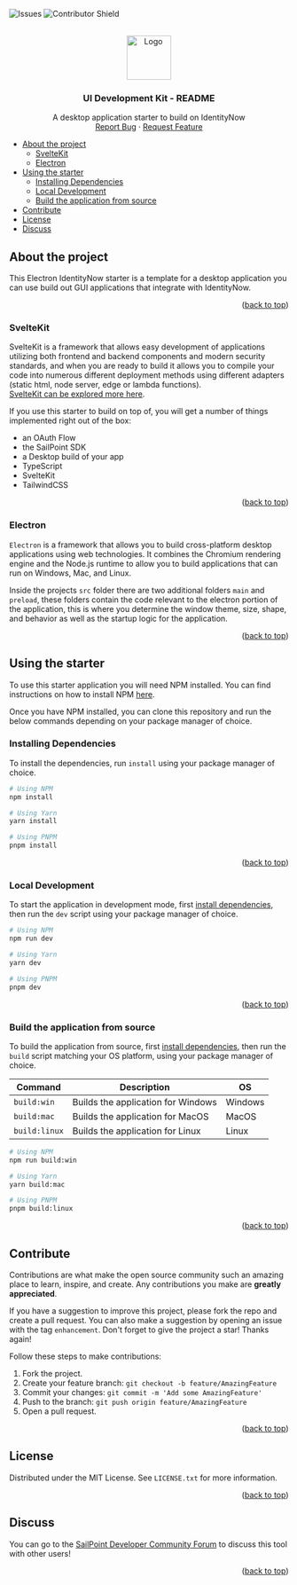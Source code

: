 <a id="readme-top"></a>

<!-- PROJECT SHIELDS -->

![Issues][issues-shield]
![Contributor Shield][contributor-shield]

[issues-shield]:https://img.shields.io/github/issues/sailpoint-oss/electron-identitynow-starter?label=Issues
[contributor-shield]:https://img.shields.io/github/contributors/sailpoint-oss/electron-identitynow-starter?label=Contributors
[product-screenshot]: ./assets/images/electron-identitynow-starter-output.png

<!-- PROJECT LOGO -->
<br />
<div align="center">
  <a href="https://github.com/othneildrew/Best-README-Template">
    <img src="https://avatars.githubusercontent.com/u/63106368?s=200&v=4" alt="Logo" width="80" height="80">
  </a>

  <h3 align="center">UI Development Kit - README</h3>

  <p align="center">
    A desktop application starter to build on IdentityNow
    <br />
    <a href="https://github.com/sailpoint-oss/electron-identitynow-starter/issues/new?assignees=&labels=bug&projects=&template=bug-report.md&title=%5BBUG%5D+Your+Bug+Report+Here">Report Bug</a>
    ·
    <a href="https://github.com/sailpoint-oss/electron-identitynow-starter/issues/new?assignees=&labels=enhancement&projects=&template=feature-request.md&title=%5BFEATURE%5D+Your+Feature+Request+Here+">Request Feature</a>
  </p>
</div>

- [About the project](#about-the-project)
  - [SvelteKit](#sveltekit)
  - [Electron](#electron)
- [Using the starter](#using-the-starter)
  - [Installing Dependencies](#installing-dependencies)
  - [Local Development](#local-development)
  - [Build the application from source](#build-the-application-from-source)
- [Contribute](#contribute)
- [License](#license)
- [Discuss](#discuss)


<!-- ABOUT THE PROJECT -->
## About the project

<!-- <div align="center">
<img src="./assets/images/electron-identitynow-starter-output.png" width="500" height="" style="text-align:center">
</div> -->

This Electron IdentityNow starter is a template for a desktop application you can use build out GUI applications that integrate with IdentityNow.  

<p align="right">(<a href="#readme-top">back to top</a>)</p>

### SvelteKit

SvelteKit is a framework that allows easy development of applications utilizing both frontend and backend components and modern security standards, and when you are ready to build it allows you to compile your code into numerous different deployment methods using different adapters (static html, node server, edge or lambda functions).   
[SvelteKit can be explored more here](https://kit.svelte.dev).

If you use this starter to build on top of, you will get a number of things implemented right out of the box:  

- an OAuth Flow
- the SailPoint SDK
- a Desktop build of your app
- TypeScript
- SvelteKit
- TailwindCSS

<p align="right">(<a href="#readme-top">back to top</a>)</p>

### Electron

`Electron` is a framework that allows you to build cross-platform desktop applications using web technologies. It combines the Chromium rendering engine and the Node.js runtime to allow you to build applications that can run on Windows, Mac, and Linux.

Inside the projects `src` folder there are two additional folders `main` and `preload`, these folders contain the code relevant to the electron portion of the application, this is where you determine the window theme, size, shape, and behavior as well as the startup logic for the application.

<p align="right">(<a href="#readme-top">back to top</a>)</p>

## Using the starter

To use this starter application you will need NPM installed. You can find instructions on how to install NPM [here](https://docs.npmjs.com/downloading-and-installing-node-js-and-npm).

Once you have NPM installed, you can clone this repository and run the below commands depending on your package manager of choice.

### Installing Dependencies

To install the dependencies, run `install` using your package manager of choice.

```bash
# Using NPM
npm install
```

```bash
# Using Yarn
yarn install
```

```bash
# Using PNPM
pnpm install
```

<p align="right">(<a href="#readme-top">back to top</a>)</p>

### Local Development

To start the application in development mode, first [install dependencies](#installing-dependencies), then run the `dev` script using your package manager of choice.

```bash
# Using NPM
npm run dev
```

```bash
# Using Yarn
yarn dev
```

```bash
# Using PNPM
pnpm dev
```

<p align="right">(<a href="#readme-top">back to top</a>)</p>

### Build the application from source

To build the application from source, first [install dependencies](#installing-dependencies), then run the `build` script matching your OS platform, using your package manager of choice.

| Command | Description | OS |
| --- | --- | --- |
| `build:win` | Builds the application for Windows | Windows |
| `build:mac` | Builds the application for MacOS | MacOS |
| `build:linux` | Builds the application for Linux | Linux |

```bash
# Using NPM
npm run build:win
```

```bash
# Using Yarn
yarn build:mac
```

```bash
# Using PNPM
pnpm build:linux
```

<p align="right">(<a href="#readme-top">back to top</a>)</p>

<!-- CONTRIBUTING -->
## Contribute

Contributions are what make the open source community such an amazing place to learn, inspire, and create. Any contributions you make are **greatly appreciated**.

If you have a suggestion to improve this project, please fork the repo and create a pull request. You can also make a suggestion by opening an issue with the tag `enhancement`.
Don't forget to give the project a star! Thanks again!

Follow these steps to make contributions:

1. Fork the project.
2. Create your feature branch: `git checkout -b feature/AmazingFeature`
3. Commit your changes: `git commit -m 'Add some AmazingFeature'`
4. Push to the branch: `git push origin feature/AmazingFeature`
5. Open a pull request. 

<p align="right">(<a href="#readme-top">back to top</a>)</p>

<!-- LICENSE -->
## License

Distributed under the MIT License. See `LICENSE.txt` for more information.

<p align="right">(<a href="#readme-top">back to top</a>)</p>

<!-- CONTACT -->
## Discuss
You can go to the [SailPoint Developer Community Forum](https://developer.sailpoint.com/discuss/tag/electron-identitynow-starter) to discuss this tool with other users! 

<p align="right">(<a href="#readme-top">back to top</a>)</p>
